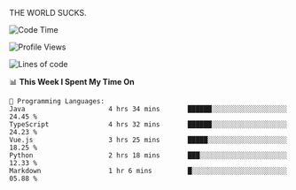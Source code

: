 THE WORLD SUCKS.

<!--START_SECTION:waka-->
![Code Time](http://img.shields.io/badge/Code%20Time-709%20hrs%2048%20mins-blue)

![Profile Views](http://img.shields.io/badge/Profile%20Views-0-blue)

![Lines of code](https://img.shields.io/badge/From%20Hello%20World%20I%27ve%20Written-2.2%20million%20lines%20of%20code-blue)

📊 **This Week I Spent My Time On** 

```text
💬 Programming Languages: 
Java                     4 hrs 34 mins       ██████░░░░░░░░░░░░░░░░░░░   24.45 % 
TypeScript               4 hrs 32 mins       ██████░░░░░░░░░░░░░░░░░░░   24.23 % 
Vue.js                   3 hrs 25 mins       █████░░░░░░░░░░░░░░░░░░░░   18.25 % 
Python                   2 hrs 18 mins       ███░░░░░░░░░░░░░░░░░░░░░░   12.33 % 
Markdown                 1 hr 6 mins         █░░░░░░░░░░░░░░░░░░░░░░░░   05.88 % 
```


<!--END_SECTION:waka-->
